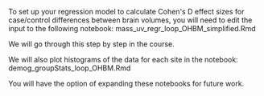 
To set up your regression model to calculate Cohen's D effect sizes for case/control differences between brain volumes, you will need to edit the input to the following notebook:
        mass_uv_regr_loop_OHBM_simplified.Rmd
        
We will go through this step by step in the course.

We will also plot histograms of the data for each site in the notebook:
         demog_groupStats_loop_OHBM.Rmd
         
You will have the option of expanding these notebooks for future work. 
